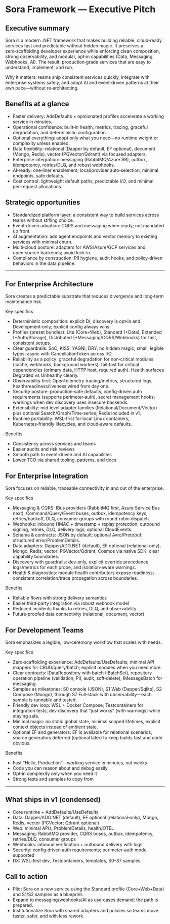 # Sora Framework — Executive Pitch

## Executive summary
Sora is a modern .NET framework that makes building reliable, cloud‑ready services fast and predictable without hidden magic. It preserves a zero‑scaffolding developer experience while enforcing clean composition, strong observability, and modular, opt‑in capabilities (Data, Messaging, Webhooks, AI). The result: production‑grade services that are easy to understand, implement, and run.

Why it matters: teams ship consistent services quickly, integrate with enterprise systems safely, and adopt AI and event‑driven patterns at their own pace—without re‑architecting.

## Benefits at a glance
- Faster delivery: AddDefaults + opinionated profiles accelerate a working service in minutes.
- Operational confidence: built‑in health, metrics, tracing, graceful degradation, and deterministic configuration.
- Optional everything: adopt only what you need—no runtime weight or complexity unless enabled.
- Data flexibility: relational (Dapper by default, EF optional), document (Mongo, Redis), vector (PGVector/Qdrant) via focused adapters.
- Enterprise integration: messaging (RabbitMQ/Azure SB), outbox, idempotency, retries/DLQ, and robust webhooks.
- AI‑ready: one‑liner enablement, local/provider auto‑selection, minimal endpoints, safe defaults.
- Cost control: lightweight default paths, predictable I/O, and minimal per‑request allocations.

## Strategic opportunities
- Standardized platform layer: a consistent way to build services across teams without stifling choice.
- Event‑driven adoption: CQRS and messaging when ready; not mandated up front.
- AI augmentation: add agent endpoints and vector memory to existing services with minimal churn.
- Multi‑cloud posture: adapters for AWS/Azure/GCP services and open‑source backends; avoid lock‑in.
- Compliance by construction: PII hygiene, audit hooks, and policy‑driven behaviors in the data pipeline.

---

## For Enterprise Architecture
Sora creates a predictable substrate that reduces divergence and long‑term maintenance risk.

Key specifics
- Deterministic composition: explicit DI; discovery is opt‑in and Development‑only; explicit config always wins.
- Profiles (preset bundles): Lite (Core+Web), Standard (+Data), Extended (+Auth/Storage), Distributed (+Messaging/CQRS/Webhooks) for fast, consistent setups.
- Clear guardrails: SoC, KISS, YAGNI, DRY; no hidden magic; small, legible types; async with CancellationToken across I/O.
- Reliability as a policy: graceful degradation for non‑critical modules (cache, webhooks, background workers); fail‑fast for critical dependencies (primary data, HTTP host, required auth). Health surfaces Degraded vs Unhealthy clearly.
- Observability first: OpenTelemetry tracing/metrics, structured logs, health/readiness/liveness wired from day one.
- Security posture: production‑safe defaults, config‑driven auth requirements (supports perimeter‑auth), secret management hooks; warnings when dev discovery uses insecure backends.
- Extensibility: mid‑level adapter families (Relational/Document/Vector) plus optional Search/Graph/Time‑series; Redis included in v1.
- Runtime portability: WSL‑first for local Linux containers, Kubernetes‑friendly lifecycles, and cloud‑aware defaults.

Benefits
- Consistency across services and teams
- Easier audits and risk reviews
- Smooth path to event‑driven and AI capabilities
- Lower TCO via shared tooling, patterns, and docs

## For Enterprise Integration
Sora focuses on reliable, traceable connectivity in and out of the enterprise.

Key specifics
- Messaging & CQRS: IBus providers (RabbitMQ first, Azure Service Bus next), Command/Query/Event buses, outbox, idempotency keys, retries/backoff, DLQ, consumer groups with round‑robin dispatch.
- Webhooks: inbound HMAC + timestamp + replay protection; outbound signing, retries, DLQ, delivery logs; optional CloudEvents.
- Schema & contracts: JSON by default; optional Avro/Protobuf; structured error/ProblemDetails.
- Data adapters: Dapper/ADO.NET (default), EF optional (relational‑only), Mongo, Redis; vector: PGVector/Qdrant; Cosmos via native SDK; clear capability boundaries.
- Discovery with guardrails: dev‑only, explicit override precedence, logs/metrics for each probe, and isolation‑aware warnings.
- Health & diagnostics: module health contributors expose readiness; consistent correlation/trace propagation across boundaries.

Benefits
- Reliable flows with strong delivery semantics
- Easier third‑party integration via robust webhook model
- Reduced incidents thanks to retries, DLQ, and observability
- Future‑proofed data connectivity (relational, document, vector)

## For Development Teams
Sora emphasizes a legible, low‑ceremony workflow that scales with needs.

Key specifics
- Zero‑scaffolding experience: AddDefaults/UseDefaults; minimal API mappers for CRUD/query/batch; explicit modules when you need more.
- Clear contracts: IDataRepository with batch (IBatchSet), repository operation pipeline (validation, PII, audit, soft‑delete), IMessageBatch for messaging.
- Samples as milestones: S0 console (JSON), S1 Web (Dapper/Sqlite), S2 Compose (Mongo), through S7 Full‑stack with observability—each sample is runnable and tested.
- Friendly dev loop: WSL + Docker Compose; Testcontainers for integration tests; dev discovery that “just works” (with warnings) while staying safe.
- Minimal magic: no static global state, minimal scoped lifetimes, explicit context objects instead of ambient state.
- Optional EF and generators: EF is available for relational scenarios; source generators deferred (optional later) to keep builds fast and code obvious.

Benefits
- Fast “Hello, Production”—working service in minutes, not weeks
- Code you can reason about and debug easily
- Opt‑in complexity only when you need it
- Strong tests and samples to copy from

---

## What ships in v1 (condensed)
- Core runtime + AddDefaults/UseDefaults
- Data: Dapper/ADO.NET (default), EF optional (relational‑only), Mongo, Redis, vector (PGVector; Qdrant optional)
- Web: minimal APIs, ProblemDetails, health/OTEL
- Messaging: RabbitMQ provider, CQRS buses, outbox, idempotency, retries/DLQ, consumer groups
- Webhooks: inbound verification + outbound delivery with logs
- Security: config‑driven auth requirements; perimeter‑auth mode supported
- DX: WSL‑first dev, Testcontainers, templates, S0–S7 samples

## Call to action
- Pilot Sora on a new service using the Standard profile (Core+Web+Data) and S1/S2 samples as a blueprint.
- Expand to messaging/webhooks/AI as use‑cases demand; the path is prepared.
- Institutionalize Sora with shared adapters and policies so teams move faster, safer, and with less rework.
